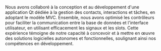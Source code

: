 Nous avons collaboré à la conception et au développement d'une application Qt dédiée à la gestion des contacts, interactions et tâches, en adoptant le modèle MVC. Ensemble, nous avons optimisé les contrôleurs pour faciliter la communication entre la base de données et l'interface utilisateur, en utilisant efficacement les signaux et les slots. Cette expérience témoigne de notre capacité à concevoir et à mettre en œuvre des solutions logicielles autonomes et fonctionnelles, soulignant ainsi nos compétences en développement.
